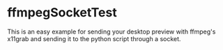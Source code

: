 # ffmpegSocketTest
This is an easy example for sending your desktop preview with ffmpeg's x11grab and sending it to the python script through a socket.
